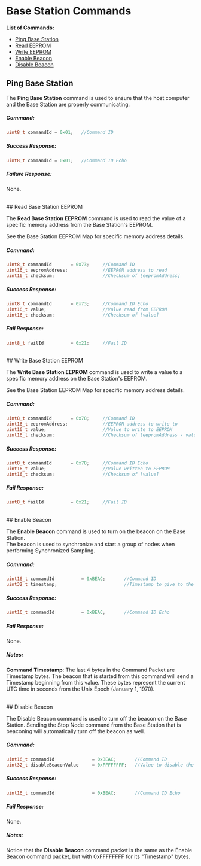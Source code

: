 # Base Station Commands

**List of Commands:**

* [Ping Base Station](#ping-base-station)
* [Read EEPROM](#read-base-station-eeprom)
* [Write EEPROM](#write-base-station-eeprom)
* [Enable Beacon](#enable-beacon)
* [Disable Beacon](#disable-beacon)


## Ping Base Station

The **Ping Base Station** command is used to ensure that the host computer and the Base Station are properly communicating.

##### Command:
```cpp
uint8_t commandId = 0x01;	//Command ID
```

##### Success Response:
```cpp
uint8_t commandId = 0x01;	//Command ID Echo
```

##### Failure Response:
None.

<br>
## Read Base Station EEPROM

The **Read Base Station EEPROM** command is used to read the value of a specific memory address from the Base Station's EEPROM.  

See the Base Station EEPROM Map for specific memory address details.

##### Command:
```cpp
uint8_t commandId 		= 0x73;		//Command ID
uint16_t eepromAddress;				//EEPROM address to read
uint16_t checksum;					//Checksum of [eepromAddress]
```

##### Success Response:
```cpp
uint8_t commandId 		= 0x73;		//Command ID Echo
uint16_t value;						//Value read from EEPROM
uint16_t checksum;					//Checksum of [value]
```

##### Fail Response:
```cpp
uint8_t failId 			= 0x21;		//Fail ID
```

<br>
## Write Base Station EEPROM

The **Write Base Station EEPROM** command is used to write a value to a specific memory address on the Base Station's EEPROM.

See the Base Station EEPROM Map for specific memory address details.

##### Command:
```cpp
uint8_t commandId 		= 0x78;		//Command ID
uint16_t eepromAddress;				//EEPROM address to write to
uint16_t value;						//Value to write to EEPROM
uint16_t checksum;					//Checksum of [eepromAddress - value]
```

##### Success Response:
```cpp
uint8_t commandId 		= 0x78;		//Command ID Echo
uint16_t value;						//Value written to EEPROM
uint16_t checksum;					//Checksum of [value]
```

##### Fail Response:
```cpp
uint8_t failId 			= 0x21;		//Fail ID
```

<br>
## Enable Beacon

The **Enable Beacon** command is used to turn on the beacon on the Base Station.<br>
The beacon is used to synchronize and start a group of nodes when performing Synchronized Sampling.

##### Command:
```cpp
uint16_t commandId 			= 0xBEAC;		//Command ID
uint32_t timestamp;							//Timestamp to give to the Beacon
```

##### Success Response:
```cpp
uint16_t commandId 			= 0xBEAC;		//Command ID Echo
```

##### Fail Response:
None.

##### Notes:
**Command Timestamp**: The last 4 bytes in the Command Packet are Timestamp bytes. The beacon that is started from this command will send a Timestamp beginning from this value. These bytes represent the current UTC time in seconds from the Unix Epoch (January 1, 1970). 


<br>
## Disable Beacon

The Disable Beacon command is used to turn off the beacon on the Base Station. Sending the Stop Node command from the Base Station that is beaconing will automatically turn off the beacon as well.

##### Command:
```cpp
uint16_t commandId 				= 0xBEAC;		//Command ID
uint32_t disableBeaconValue 	= 0xFFFFFFFF;	//Value to disable the beacon
```

##### Success Response:
```cpp
uint16_t commandId 			    = 0xBEAC;		//Command ID Echo
```
##### Fail Response:
None.

##### Notes:
Notice that the **Disable Beacon** command packet is the same as the Enable Beacon command packet, but with 0xFFFFFFFF for its "Timestamp" bytes.
